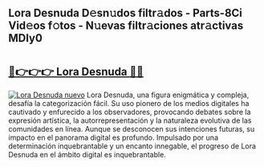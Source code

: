 ## Lora Desnuda D𝚎sn𝚞dos filtr𝚊dos - Parts-8Ci Vid𝚎os f𝚘tos - N𝚞evas filtr𝚊ciones atr𝚊ctivas MDIy0

# <h2><a href="http://mb2vjs.tromn.icu/?c=Lora+Desnuda">🔗👉👉👉 Lora Desnuda 🔗🔗</a></h2>

[![Lora Desnuda nuevo](https://i.imgur.com/pEAQMta.gif)](http://mb2vjs.tromn.icu/?c=Lora+Desnuda)
Lora Desnuda, una figura enigmática y compleja, desafía la categorización fácil. Su uso pionero de los medios digitales ha cautivado y enfurecido a los observadores, provocando debates sobre la expresión artística, la autorrepresentación y la naturaleza evolutiva de las comunidades en línea. Aunque se desconocen sus intenciones futuras, su impacto en el panorama digital es profundo. Impulsado por una determinación inquebrantable y un encanto innegable, el progreso de Lora Desnuda en el ámbito digital es inquebrantable.
